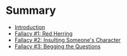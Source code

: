 # Summary

* [Introduction](README.md)
* [Fallacy #1: Red Herring](fallacy_1_red_herring.md)
* [Fallacy #2: Insulting Someone's Character](fallacy_2_insulting_someones_character.md)
* [Fallacy #3: Begging the Questions](fallacy_3_begging_the_questions.md)

